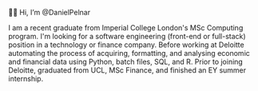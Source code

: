 🙋‍♂️ Hi, I’m @DanielPelnar

I am a recent graduate from Imperial College London's MSc Computing program. I'm looking for a software engineering (front-end or full-stack) position in a technology or finance company. Before working at Deloitte automating the process of acquiring, formatting, and analysing economic and financial data using Python, batch files, SQL, and R. Prior to joining Deloitte, graduated from UCL, MSc Finance, and finished an EY summer internship.


<!---
DanielPelnar/DanielPelnar is a ✨ special ✨ repository because its `README.md` (this file) appears on your GitHub profile.
You can click the Preview link to take a look at your changes.
--->
